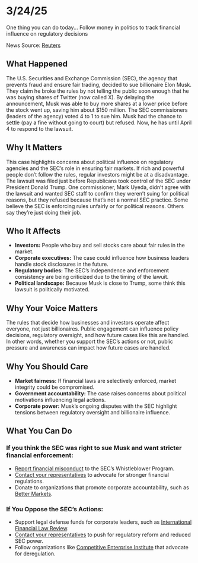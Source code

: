 # 3/24/25

One thing you can do today... Follow money in politics to track financial influence on regulatory decisions

News Source: [Reuters](https://www.msn.com/en-us/money/companies/exclusive-interim-sec-chief-cast-sole-vote-against-suing-musk/ar-AA1BxRB1)

<h2>What Happened</h2>
<p>The U.S. Securities and Exchange Commission (SEC), the agency that prevents fraud and ensure fair trading, decided to sue billionaire Elon Musk. They claim he broke the rules by not telling the public soon enough that he was buying shares of Twitter (now called X). By delaying the announcement, Musk was able to buy more shares at a lower price before the stock went up, saving him about $150 million. The SEC commissioners (leaders of the agency) voted 4 to 1 to sue him. Musk had the chance to settle (pay a fine without going to court) but refused. Now, he has until April 4 to respond to the lawsuit.</p>

<h2>Why It Matters</h2>
<p>This case highlights concerns about political influence on regulatory agencies and the SEC’s role in ensuring fair markets. If rich and powerful people don’t follow the rules, regular investors might be at a disadvantage. The lawsuit was filed just before Republicans took control of the SEC under President Donald Trump. One commissioner, Mark Uyeda, didn’t agree with the lawsuit and wanted SEC staff to confirm they weren’t suing for political reasons, but they refused because that’s not a normal SEC practice. Some believe the SEC is enforcing rules unfairly or for political reasons. Others say they’re just doing their job. </p>

<h2>Who It Affects</h2>
<ul>
  <li><strong>Investors:</strong> People who buy and sell stocks care about fair rules in the market.</li>
  <li><strong>Corporate executives:</strong> The case could influence how business leaders handle stock disclosures in the future.</li>
  <li><strong>Regulatory bodies:</strong> The SEC’s independence and enforcement consistency are being criticized due to the timing of the lawuit.</li>
  <li><strong>Political landscape:</strong> Because Musk is close to Trump, some think this lawsuit is politically motivated.</li>
</ul>

<h2>Why Your Voice Matters</h2>
<p>The rules that decide how businesses and investors operate affect everyone, not just billionaires. Public engagement can influence policy decisions, regulatory oversight, and how future cases like this are handled. In other words, whether you support the SEC’s actions or not, public pressure and awareness can impact how future cases are handled.</p>

<h2>Why You Should Care</h2>
<ul>
  <li><strong>Market fairness:</strong> If financial laws are selectively enforced, market integrity could be compromised.</li>
  <li><strong>Government accountability:</strong> The case raises concerns about political motivations influencing legal actions.</li>
  <li><strong>Corporate power:</strong> Musk’s ongoing disputes with the SEC highlight tensions between regulatory oversight and billionaire influence.</li>
</ul>

<h2>What You Can Do</h2>
<h3>If you think the SEC was right to sue Musk and want stricter financial enforcement:</h3>
<ul>
  <li><a href="https://www.sec.gov/whistleblower">Report financial misconduct</a> to the SEC’s Whistleblower Program.</li>
  <li><a href="https://www.congress.gov/members/find-your-member">Contact your representatives</a> to advocate for stronger financial regulations.</li>
  <li>Donate to organizations that promote corporate accountability, such as <a href="https://bettermarkets.org/">Better Markets</a>.</li>
</ul>

<h3>If You Oppose the SEC’s Actions:</h3>
<ul>
  <li>Support legal defense funds for corporate leaders, such as <a href="https://www.iflr.com/">International Financial Law Review</a>.</li>
  <li><a href="https://www.congress.gov/members/find-your-member">Contact your representatives</a> to push for regulatory reform and reduced SEC power.</li>
  <li>Follow organizations like <a href="https://cei.org/">Competitive Enterprise Institute</a> that advocate for deregulation.</li>
</ul>

